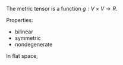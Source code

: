 
The metric tensor is a function $g: V \times V \to R$.

Properties:

- bilinear
- symmetric
- nondegenerate

In flat space,
